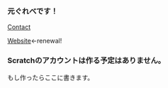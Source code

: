 ### 元ぐれべです！
[Contact](https://github.com/FuguFX/Comments/issues/1)

[Website](https://fugufx.github.io/simple_home.html)←renewal!
### Scratchのアカウントは作る予定はありません。
もし作ったらここに書きます。

<!--
**FuguFX/FuguFX** is a ✨ _special_ ✨ repository because its `README.md` (this file) appears on your GitHub profile.

Here are some ideas to get you started:

- 🔭 I’m currently working on ...
- 🌱 I’m currently learning ...
- 👯 I’m looking to collaborate on ...
- 🤔 I’m looking for help with ...
- 💬 Ask me about ...
- 📫 How to reach me: ...
- 😄 Pronouns: ...
- ⚡ Fun fact: ...
-->
